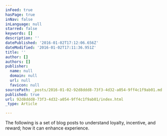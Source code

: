 ```yaml
---
inFeed: true
hasPage: true
inNav: false
inLanguage: null
starred: false
keywords: []
description: ''
datePublished: '2016-01-02T17:12:06.656Z'
dateModified: '2016-01-02T17:11:36.951Z'
title: ''
author: []
authors: []
publisher:
  name: null
  domain: null
  url: null
  favicon: null
sourcePath: _posts/2016-01-02-92d8ddd8-73f3-4d32-a054-9ff4c1f9ab01.md
published: true
url: 92d8ddd8-73f3-4d32-a054-9ff4c1f9ab01/index.html
_type: Article

---
```

The following is a set of blog posts to understand loyalty, incentive, and reward; how it can enhance experience.